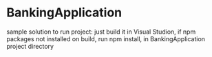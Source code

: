 # BankingApplication
sample solution
to run project: just build it in Visual Studion, if npm packages not installed on build, run npm install, in BankingApplication
project directory

